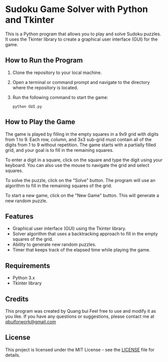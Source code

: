 
# Sudoku Game Solver with Python and Tkinter

This is a Python program that allows you to play and solve Sudoku puzzles. It uses the Tkinter library to create a graphical user interface (GUI) for the game.

## How to Run the Program

1. Clone the repository to your local machine.
2. Open a terminal or command prompt and navigate to the directory where the repository is located.
3. Run the following command to start the game:

    ```
    python GUI.py
    ```

## How to Play the Game

The game is played by filling in the empty squares in a 9x9 grid with digits from 1 to 9. Each row, column, and 3x3 sub-grid must contain all of the digits from 1 to 9 without repetition. The game starts with a partially filled grid, and your goal is to fill in the remaining squares.

To enter a digit in a square, click on the square and type the digit using your keyboard. You can also use the mouse to navigate the grid and select squares.

To solve the puzzle, click on the "Solve" button. The program will use an algorithm to fill in the remaining squares of the grid.

To start a new game, click on the "New Game" button. This will generate a new random puzzle.

## Features

- Graphical user interface (GUI) using the Tkinter library.
- Solver algorithm that uses a backtracking approach to fill in the empty squares of the grid.
- Ability to generate new random puzzles.
- Timer that keeps track of the elapsed time while playing the game.

## Requirements

- Python 3.x
- Tkinter library

## Credits

This program was created by Quang bui Feel free to use and modify it as you like. If you have any questions or suggestions, please contact me at qbuiforwork@gmail.com

## License

This project is licensed under the MIT License - see the [LICENSE](LICENSE) file for details.

